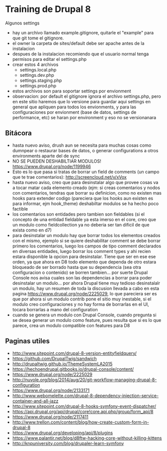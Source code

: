 # Training de Drupal 8

Algunos settings

* hay un archivo llamado example.gitignore, quitarle el "example" para que git tome el gitignore.
* el owner la carpeta de sites/default debe ser apache antes de la instalacion
* despues de la instalacion recomiendo que el usuario normal tenga permisos para editar el settings.php
* crear estos 4 archivos
    * settings.local.php
    * settings.dev.php
    * settings.staging.php
    * settings.prod.php
* estos archivos son para soportar settings por envionment
* observacion: por default el gitignore ignora el archivo settings.php, pero en este sitio haremos que lo versione para guardar aqui settings en general
que apliquen para todos los envionments, y para las configuraciones por envionment (base de datos, settings de performance, etc) se haran por environment y eso no se versionanara

## Bitácora

* hasta nuevo aviso, drush aun se necesita para muchas cosas como dumnpear o restaurar bases de datos, o generar configurations a otros environments aparte del de sync
* NO SE PUEDEN DESHABILTIAR MODULOS! https://www.drupal.org/node/1199946
* Esto es lo que pasa si tratas de borrar un field de comments (un campo que te trae comentarios): http://screencloud.net/v/xVox
* hasta nuevo aviso, creo que para desinstalar algo que provee cosas va a tocar matar cada elemento creado (ejm: si creas comentarios y nodos con comentarios, tendras que borrar su definicion, como no existen mas hooks para extender codigo (pareciera que los hooks aun existen es para informar, ejm hook_theme) deshabiltar modulos se ha hecho poco factible
* los comentarios son entidades pero tambien son fieldables (si el concepto de una entidad fieldable ya esta imerso en el core, creo que un modulo como fieldcollection ya no deberia ser tan dificil de que exista como en d7)
* para desinstalar un modulo hay que borrar todos los elementos creados con el mismo, ejemplo si se quiere deshabilitar comment se debe borrar primero los comentarios, luego los campos de tipo comment declarados en diversas entidades, luego borrar los comment types y ahi recien estara disponible la opcion para desinstalar. Tiene que ser en ese ese orden, ya que ahora en D8 todo elemento que dependa de otro estara bloqueado de ser borrado hasta que su dependencia (sea otra configuracion o contenido) se borren tambien... por suerte Drupal Console nos avisa cuales son las dependencias a borrar para poder desinstalar un modulo... por ahora Drupal tiene muy tedioso desinstalalr un modulo, hay un resumen de toda la discusion llevada a cabo en esta pagina https://www.drupal.org/node/2225029, lo que pareciera ser es que por ahora si un modulo contrib pone el sitio muy inestable, si el modulo creo configuraciones y no hay forma de borrarlas en el UI, tocara borrarlas a mano del configuration
* cuando se genera un modulo con Drupal Console, cuando pregunta si se desea generar un modulo como feature, pues resulta que si es lo que parece, crea un modulo compatible con features para D8

## Paginas utiles

* http://www.sitepoint.com/drupal-8-version-entityfieldquery/
* https://github.com/DrupalTwig/sandwich
* http://drupaltwig.github.io/ThemeSystemLA2015
* https://hechoendrupal.gitbooks.io/drupal-console/content/
* https://www.drupal.org/node/2225029
* http://nuvole.org/blog/2014/aug/20/git-workflow-managing-drupal-8-configuration
* https://www.drupal.org/node/2133171
* http://www.webomelette.com/drupal-8-dependency-injection-service-container-and-all-jazz
* http://www.sitepoint.com/drupal-8-hooks-symfony-event-dispatcher/
* https://api.drupal.org/api/drupal/core!core.api.php/group/form_api/8
* https://www.drupal.org/node/2117411
* http://www.trellon.com/content/blog/how-create-custom-form-in-drupal-8
* https://www.drupal.org/developing/api/8/plugins
* https://www.palantir.net/blog/d8ftw-hacking-core-without-killing-kittens
* http://knpuniversity.com/blog/drupaler-learn-symfony